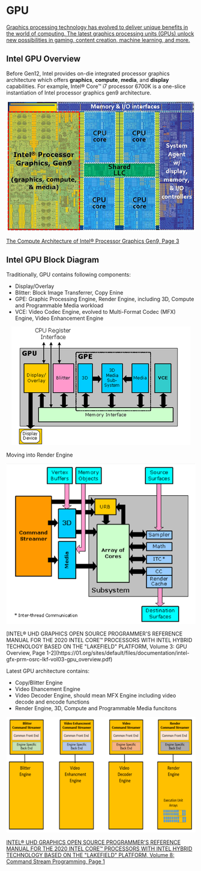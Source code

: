 # GPU
[Graphics processing technology has evolved to deliver unique benefits in the world of computing. The latest graphics processing units (GPUs) unlock new possibilities in gaming, content creation, machine learning, and more.](https://www.intel.com/content/www/us/en/products/docs/processors/what-is-a-gpu.html)

## Intel GPU Overview
Before Gen12, Intel provides on-die integrated processor graphics architecture which offers **graphics**, **compute**, **media**, and **display** capabilities. For example, Intel® Core™ i7 processor 6700K is a one-slice instantiation of Intel processor graphics gen9 architecture.

<p align="center">
  <img src="images/Components_Layout_6700K_Gen9.png">
</p>

[The Compute Architecture of Intel® Processor Graphics Gen9, Page 3](https://www.intel.com/content/dam/develop/external/us/en/documents/the-compute-architecture-of-intel-processor-graphics-gen9-v1d0-166010.pdf)

## Intel GPU Block Diagram
Traditionally, GPU contains following components:
- Display/Overlay
- Blitter: Block Image Transferrer, Copy Enine
- GPE: Graphic Processing Engine, Render Engine, including 3D, Compute and Programmable Media workload
- VCE: Video Codec Engine, evolved to Multi-Format Codec (MFX) Engine, Video Enhancement Engine

<p align="center">
  <img src="images/LKF_GPU_Block.png">
</p>
Moving into Render Engine
<p align="center">
  <img src="images/Rendering_Engine.png">
</p>
[INTEL® UHD GRAPHICS OPEN SOURCE PROGRAMMER'S REFERENCE MANUAL FOR THE 2020 INTEL CORE™ PROCESSORS WITH INTEL HYBRID TECHNOLOGY BASED ON THE "LAKEFIELD" PLATFORM, Volume 3: GPU Overview, Page 1-2](https://01.org/sites/default/files/documentation/intel-gfx-prm-osrc-lkf-vol03-gpu_overview.pdf)

Latest GPU architecture contains:
- Copy/Blitter Engine
- Video Ehancement Engine
- Video Decoder Engine, should mean MFX Engine including video decode and encode functions
- Render Engine, 3D, Compute and Programmable Media funcitons
<p align="center">
  <img src="images/command_streamer.png">
</p>

[INTEL® UHD GRAPHICS OPEN SOURCE PROGRAMMER'S REFERENCE MANUAL FOR THE 2020 INTEL CORE™ PROCESSORS WITH INTEL HYBRID TECHNOLOGY BASED ON THE "LAKEFIELD" PLATFORM, Volume 8: Command Stream Programming, Page 1](https://01.org/sites/default/files/documentation/intel-gfx-prm-osrc-lkf-vol08-command_stream_programming.pdf)
